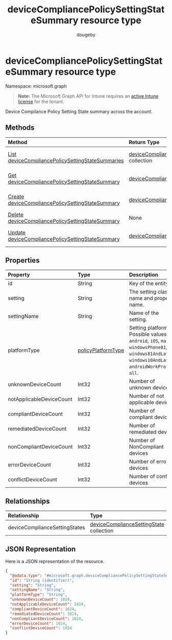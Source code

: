 ﻿---
title: "deviceCompliancePolicySettingStateSummary resource type"
description: "Device Compilance Policy Setting State summary across the account."
author: "dougeby"
localization_priority: Normal
ms.prod: "intune"
doc_type: resourcePageType
---

# deviceCompliancePolicySettingStateSummary resource type

Namespace: microsoft.graph

> **Note:** The Microsoft Graph API for Intune requires an [active Intune license](https://go.microsoft.com/fwlink/?linkid=839381) for the tenant.

Device Compilance Policy Setting State summary across the account.

## Methods

| Method                                                                                                                             | Return Type                                                                                                                           | Description                                                                                                                                                                  |
| :--------------------------------------------------------------------------------------------------------------------------------- | :------------------------------------------------------------------------------------------------------------------------------------ | :--------------------------------------------------------------------------------------------------------------------------------------------------------------------------- |
| [List deviceCompliancePolicySettingStateSummaries](../api/intune-deviceconfig-devicecompliancepolicysettingstatesummary-list.md)   | [deviceCompliancePolicySettingStateSummary](../resources/intune-deviceconfig-devicecompliancepolicysettingstatesummary.md) collection | List properties and relationships of the [deviceCompliancePolicySettingStateSummary](../resources/intune-deviceconfig-devicecompliancepolicysettingstatesummary.md) objects. |
| [Get deviceCompliancePolicySettingStateSummary](../api/intune-deviceconfig-devicecompliancepolicysettingstatesummary-get.md)       | [deviceCompliancePolicySettingStateSummary](../resources/intune-deviceconfig-devicecompliancepolicysettingstatesummary.md)            | Read properties and relationships of the [deviceCompliancePolicySettingStateSummary](../resources/intune-deviceconfig-devicecompliancepolicysettingstatesummary.md) object.  |
| [Create deviceCompliancePolicySettingStateSummary](../api/intune-deviceconfig-devicecompliancepolicysettingstatesummary-create.md) | [deviceCompliancePolicySettingStateSummary](../resources/intune-deviceconfig-devicecompliancepolicysettingstatesummary.md)            | Create a new [deviceCompliancePolicySettingStateSummary](../resources/intune-deviceconfig-devicecompliancepolicysettingstatesummary.md) object.                              |
| [Delete deviceCompliancePolicySettingStateSummary](../api/intune-deviceconfig-devicecompliancepolicysettingstatesummary-delete.md) | None                                                                                                                                  | Deletes a [deviceCompliancePolicySettingStateSummary](../resources/intune-deviceconfig-devicecompliancepolicysettingstatesummary.md).                                        |
| [Update deviceCompliancePolicySettingStateSummary](../api/intune-deviceconfig-devicecompliancepolicysettingstatesummary-update.md) | [deviceCompliancePolicySettingStateSummary](../resources/intune-deviceconfig-devicecompliancepolicysettingstatesummary.md)            | Update the properties of a [deviceCompliancePolicySettingStateSummary](../resources/intune-deviceconfig-devicecompliancepolicysettingstatesummary.md) object.                |

## Properties

| Property                 | Type                                                                         | Description                                                                                                                                                |
| :----------------------- | :--------------------------------------------------------------------------- | :--------------------------------------------------------------------------------------------------------------------------------------------------------- |
| id                       | String                                                                       | Key of the entity.                                                                                                                                         |
| setting                  | String                                                                       | The setting class name and property name.                                                                                                                  |
| settingName              | String                                                                       | Name of the setting.                                                                                                                                       |
| platformType             | [policyPlatformType](../resources/intune-deviceconfig-policyplatformtype.md) | Setting platform. Possible values are: `android`, `iOS`, `macOS`, `windowsPhone81`, `windows81AndLater`, `windows10AndLater`, `androidWorkProfile`, `all`. |
| unknownDeviceCount       | Int32                                                                        | Number of unknown devices                                                                                                                                  |
| notApplicableDeviceCount | Int32                                                                        | Number of not applicable devices                                                                                                                           |
| compliantDeviceCount     | Int32                                                                        | Number of compliant devices                                                                                                                                |
| remediatedDeviceCount    | Int32                                                                        | Number of remediated devices                                                                                                                               |
| nonCompliantDeviceCount  | Int32                                                                        | Number of NonCompliant devices                                                                                                                             |
| errorDeviceCount         | Int32                                                                        | Number of error devices                                                                                                                                    |
| conflictDeviceCount      | Int32                                                                        | Number of conflict devices                                                                                                                                 |

## Relationships

| Relationship                  | Type                                                                                                        | Description        |
| :---------------------------- | :---------------------------------------------------------------------------------------------------------- | :----------------- |
| deviceComplianceSettingStates | [deviceComplianceSettingState](../resources/intune-deviceconfig-devicecompliancesettingstate.md) collection | Not yet documented |

## JSON Representation

Here is a JSON representation of the resource.

<!-- {
  "blockType": "resource",
  "keyProperty": "id",
  "@odata.type": "microsoft.graph.deviceCompliancePolicySettingStateSummary"
}
-->

```json
{
  "@odata.type": "#microsoft.graph.deviceCompliancePolicySettingStateSummary",
  "id": "String (identifier)",
  "setting": "String",
  "settingName": "String",
  "platformType": "String",
  "unknownDeviceCount": 1024,
  "notApplicableDeviceCount": 1024,
  "compliantDeviceCount": 1024,
  "remediatedDeviceCount": 1024,
  "nonCompliantDeviceCount": 1024,
  "errorDeviceCount": 1024,
  "conflictDeviceCount": 1024
}
```
